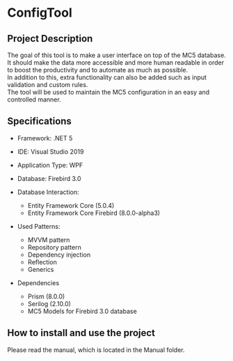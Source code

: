 # ConfigTool

## Project Description
The goal of this tool is to make a user interface on top of the MC5 database. 
It should make the data more accessible and more human readable in order to boost the productivity and to automate as much as possible. 
<br>In addition to this, extra functionality can also be added such as input validation and custom rules. 
<br>The tool will be used to maintain the MC5 configuration in an easy and controlled manner.

## Specifications

- Framework: .NET 5
- IDE: Visual Studio 2019
- Application Type: WPF
- Database: Firebird 3.0
- Database Interaction: 
  -	Entity Framework Core (5.0.4)
  -	Entity Framework Core Firebird (8.0.0-alpha3)

- Used Patterns: 
  -	MVVM pattern
  -	Repository pattern
  -	Dependency injection
  -	Reflection
  -	Generics

- Dependencies
  -	Prism (8.0.0) 
  -	Serilog (2.10.0) 
  -	MC5 Models for Firebird 3.0 database

## How to install and use the project
Please read the manual, which is located in the Manual folder.
